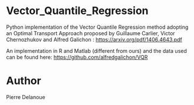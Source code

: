 # Vector_Quantile_Regression

Python implementation of the Vector Quantile Regression method adopting an Optimal Transport Approach proposed by Guillaume Carlier, Victor Chernozhukov and Alfred Galichon : https://arxiv.org/pdf/1406.4643.pdf

An implementation in R and Matlab (different from ours) and the data used can be found here: https://github.com/alfredgalichon/VQR

# Author

Pierre Delanoue
